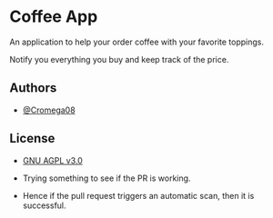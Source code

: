 # Coffee App

An application to help your order coffee with your favorite toppings.

Notify you everything you buy and keep track of the price.

## Authors

* [@Cromega08](https://www.github.com/cromega08)

## License

* [GNU AGPL v3.0](https://choosealicense.com/licenses/agpl-3.0/)

* Trying something to see if the PR is working.
* Hence if the pull request triggers an automatic scan, then it is successful.
